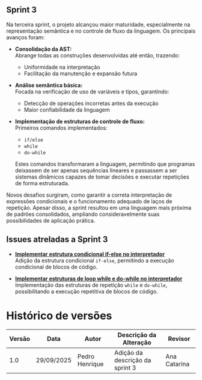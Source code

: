 ## Sprint 3

Na terceira sprint, o projeto alcançou maior maturidade, especialmente na representação semântica e no controle de fluxo da linguagem. Os principais avanços foram:

- **Consolidação da AST:**  
  Abrange todas as construções desenvolvidas até então, trazendo:
  - Uniformidade na interpretação
  - Facilitação da manutenção e expansão futura

- **Análise semântica básica:**  
  Focada na verificação de uso de variáveis e tipos, garantindo:
  - Detecção de operações incorretas antes da execução
  - Maior confiabilidade da linguagem

- **Implementação de estruturas de controle de fluxo:**  
  Primeiros comandos implementados:
  - `if/else`
  - `while`
  - `do-while`  

  Estes comandos transformaram a linguagem, permitindo que programas deixassem de ser apenas sequências lineares e passassem a ser sistemas dinâmicos capazes de tomar decisões e executar repetições de forma estruturada.

Novos desafios surgiram, como garantir a correta interpretação de expressões condicionais e o funcionamento adequado de laços de repetição. Apesar disso, a sprint resultou em uma linguagem mais próxima de padrões consolidados, ampliando consideravelmente suas possibilidades de aplicação prática.

## Issues atreladas a Sprint 3

- **[Implementar estrutura condicional if-else no interpretador](https://github.com/an4catarina/Interpretador-Compiladores/issues/8)**  
  Adição da estrutura condicional `if-else`, permitindo a execução condicional de blocos de código.

- **[Implementar estruturas de loop while e do-while no interpretador](https://github.com/an4catarina/Interpretador-Compiladores/issues/9)**  
  Implementação das estruturas de repetição `while` e `do-while`, possibilitando a execução repetitiva de blocos de código.

# Histórico de versões

| Versão | Data       | Autor           | Descrição da Alteração                                        | Revisor       |
|--------|-----------|----------------|---------------------------------------------------------------|---------------|
| 1.0    | 29/09/2025 | Pedro Henrique | Adição da descrição da sprint 3 | Ana Catarina  |
